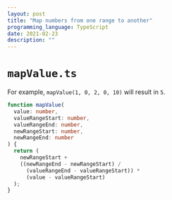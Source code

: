 ```yaml
---
layout: post
title: "Map numbers from one range to another"
programming_language: TypeScript
date: 2021-02-23
description: ""
---
```


# `mapValue.ts`

For example, `mapValue(1, 0, 2, 0, 10)` will result in `5`.

```ts
function mapValue(
  value: number,
  valueRangeStart: number,
  valueRangeEnd: number,
  newRangeStart: number,
  newRangeEnd: number
) {
  return (
    newRangeStart +
    ((newRangeEnd - newRangeStart) /
      (valueRangeEnd - valueRangeStart)) *
      (value - valueRangeStart)
  );
}
```
